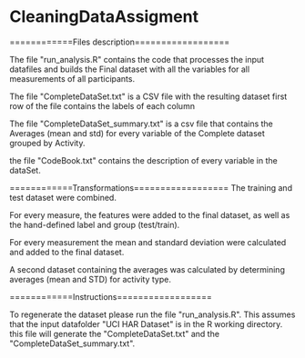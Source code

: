 # CleaningDataAssigment


============Files description==================

The file "run_analysis.R" contains the code that processes the input datafiles and builds the Final dataset with all the variables for all measurements of all participants.

The file "CompleteDataSet.txt" is a CSV file with the resulting dataset first row of the file contains the labels of each column

The file "CompleteDataSet_summary.txt" is a csv file that contains the Averages (mean and std) for every variable of the Complete dataset grouped by Activity.

the file "CodeBook.txt" contains the description of every variable in the dataSet.

============Transformations==================
The training and test dataset were combined.

For every measure, the features were added to the final dataset, as well as the hand-defined label and group (test/train).

For every measurement the mean and standard deviation were calculated and added to the final dataset.

A second dataset containing the averages was calculated by determining averages (mean and STD) for activity type.

============Instructions==================

To regenerate the dataset please run the file "run_analysis.R". This assumes that the input datafolder "UCI HAR Dataset" is in the R working directory. this file will generate the "CompleteDataSet.txt" and the "CompleteDataSet_summary.txt".